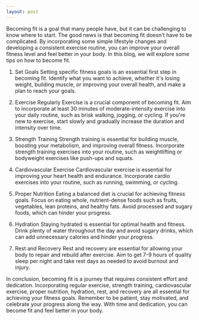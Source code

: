 ```yaml
---
layout: post
---
```

Becoming fit is a goal that many people have, but it can be challenging to know where to start. The good news is that becoming fit doesn't have to be complicated. By incorporating some simple lifestyle changes and developing a consistent exercise routine, you can improve your overall fitness level and feel better in your body. In this blog, we will explore some tips on how to become fit.

1. Set Goals
Setting specific fitness goals is an essential first step in becoming fit. Identify what you want to achieve, whether it's losing weight, building muscle, or improving your overall health, and make a plan to reach your goals.

2. Exercise Regularly
Exercise is a crucial component of becoming fit. Aim to incorporate at least 30 minutes of moderate-intensity exercise into your daily routine, such as brisk walking, jogging, or cycling. If you're new to exercise, start slowly and gradually increase the duration and intensity over time.

3. Strength Training
Strength training is essential for building muscle, boosting your metabolism, and improving overall fitness. Incorporate strength training exercises into your routine, such as weightlifting or bodyweight exercises like push-ups and squats.

4. Cardiovascular Exercise
Cardiovascular exercise is essential for improving your heart health and endurance. Incorporate cardio exercises into your routine, such as running, swimming, or cycling.

5. Proper Nutrition
Eating a balanced diet is crucial for achieving fitness goals. Focus on eating whole, nutrient-dense foods such as fruits, vegetables, lean proteins, and healthy fats. Avoid processed and sugary foods, which can hinder your progress.

6. Hydration
Staying hydrated is essential for optimal health and fitness. Drink plenty of water throughout the day and avoid sugary drinks, which can add unnecessary calories and hinder your progress.

7. Rest and Recovery
Rest and recovery are essential for allowing your body to repair and rebuild after exercise. Aim to get 7-9 hours of quality sleep per night and take rest days as needed to avoid burnout and injury.

In conclusion, becoming fit is a journey that requires consistent effort and dedication. Incorporating regular exercise, strength training, cardiovascular exercise, proper nutrition, hydration, rest, and recovery are all essential for achieving your fitness goals. Remember to be patient, stay motivated, and celebrate your progress along the way. With time and dedication, you can become fit and feel better in your body.